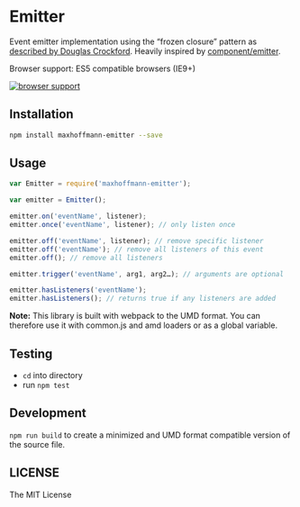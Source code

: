 Emitter
=======

Event emitter implementation using the “frozen closure” pattern as [described by Douglas Crockford](http://www.ustream.tv/recorded/46640057). Heavily inspired by [component/emitter](https://github.com/component/emitter).

Browser support: ES5 compatible browsers (IE9+)

[![browser support](https://ci.testling.com/maxhoffmann/emitter.png)
](https://ci.testling.com/maxhoffmann/emitter)

Installation
------------

```bash
npm install maxhoffmann-emitter --save
```

Usage
-----

```js
var Emitter = require('maxhoffmann-emitter');

var emitter = Emitter();

emitter.on('eventName', listener);
emitter.once('eventName', listener); // only listen once

emitter.off('eventName', listener); // remove specific listener
emitter.off('eventName'); // remove all listeners of this event
emitter.off(); // remove all listeners

emitter.trigger('eventName', arg1, arg2…); // arguments are optional

emitter.hasListeners('eventName');
emitter.hasListeners(); // returns true if any listeners are added
```

__Note:__ This library is built with webpack to the UMD format. You can therefore use it with common.js and amd loaders or as a global variable.


Testing
-------

- `cd` into directory
- run `npm test`


Development
-----------

`npm run build` to create a minimized and UMD format compatible version of the source file.


LICENSE
-------

The MIT License
